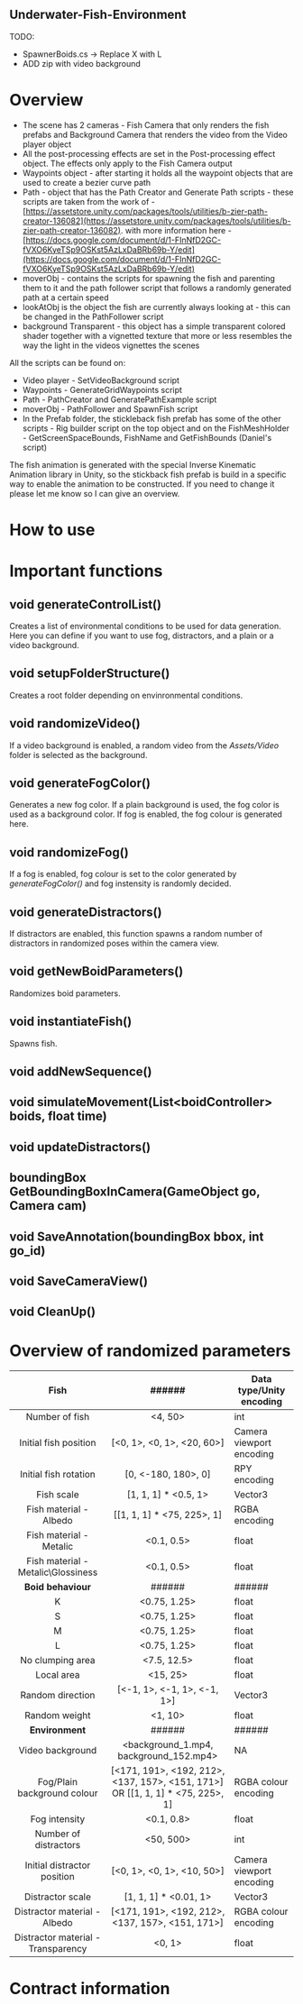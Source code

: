 ## Underwater-Fish-Environment
 TODO: 
- SpawnerBoids.cs -> Replace X with L
- ADD zip with video background

# Overview

- The scene has 2 cameras - Fish Camera that only renders the fish prefabs and Background Camera that renders the video from the Video player object
- All the post-processing effects are set in the Post-processing effect object. The effects only apply to the Fish Camera output
- Waypoints object - after starting it holds all the waypoint objects that are used to create a bezier curve path
- Path - object that has the Path Creator and Generate Path scripts - these scripts are taken from the work of - [https://assetstore.unity.com/packages/tools/utilities/b-zier-path-creator-136082](https://assetstore.unity.com/packages/tools/utilities/b-zier-path-creator-136082). with more information here - [https://docs.google.com/document/d/1-FInNfD2GC-fVXO6KyeTSp9OSKst5AzLxDaBRb69b-Y/edit](https://docs.google.com/document/d/1-FInNfD2GC-fVXO6KyeTSp9OSKst5AzLxDaBRb69b-Y/edit)
- moverObj - contains the scripts for spawning the fish and parenting them to it and the path follower script that follows a randomly generated path at a certain speed
- lookAtObj is the object the fish are currently always looking at - this can be changed in the PathFollower script
- background Transparent - this object has a simple transparent colored shader together with a vignetted texture that more or less resembles the way the light in the videos vignettes the scenes

All the scripts can be found on:
 - Video player - SetVideoBackground script
 - Waypoints - GenerateGridWaypoints script
 - Path - PathCreator and GeneratePathExample script
 - moverObj - PathFollower and SpawnFish script
 - In the Prefab folder, the stickleback fish prefab has some of the other scripts - Rig builder script on the top object and on the FishMeshHolder - GetScreenSpaceBounds, FishName and GetFishBounds (Daniel's script)
 
 The fish animation is generated with the special Inverse Kinematic Animation library in Unity, so the stickback fish prefab is build in a specific way to enable the animation to be constructed. If you need to change it please let me know so I can give an overview.
 
# How to use

 
# Important functions
## void generateControlList()
Creates a list of environmental conditions to be used for data generation. Here you can define if you want to use fog, distractors, and a plain or a video background.

## void setupFolderStructure()
Creates a root folder depending on envinronmental conditions.

## void randomizeVideo()
If a video background is enabled, a random video from the _Assets/Video_ folder is selected as the background. 

## void generateFogColor()
Generates a new fog color. If a plain background is used, the fog color is used as a background color. If fog is enabled, the fog colour is generated here. 

## void randomizeFog()
If a fog is enabled, fog colour is set to the color generated by _generateFogColor()_ and fog instensity is randomly decided. 

## void generateDistractors()
If distractors are enabled, this function spawns a random number of distractors in randomized poses within the camera view.

## void getNewBoidParameters()
Randomizes boid parameters.

## void instantiateFish()
Spawns fish.

## void addNewSequence()


## void simulateMovement(List\<boidController> boids, float time)
## void updateDistractors()
## boundingBox GetBoundingBoxInCamera(GameObject go, Camera cam)
## void SaveAnnotation(boundingBox bbox, int go_id)
## void SaveCameraView()
## void CleanUp()

# Overview of randomized parameters 
|**Fish**                            |                     ######                                                         | Data type/Unity encoding  |
|:----------------------------------:|:----------------------------------------------------------------------------------:|---------------------------|
| Number of fish                     |                                       <4, 50>                                      | int                       |
| Initial fish position              |                             [<0, 1>, <0, 1>, <20, 60>]                             | Camera viewport encoding  |
| Initial fish rotation              |                                 [0, <-180, 180>, 0]                                | RPY encoding              |
| Fish scale                         |                                [1, 1, 1] * <0.5, 1>                                | Vector3                   |
| Fish material - Albedo             |                             [[1, 1, 1] * <75, 225>, 1]                             | RGBA encoding             |
| Fish material - Metalic            |                                     <0.1, 0.5>                                     | float                     |
| Fish material - Metalic\Glossiness |                                     <0.1, 0.5>                                     | float                     |
|         **Boid behaviour**         |                                     ######                                         |       ######              |
| K                                  |                                    <0.75, 1.25>                                    | float                     |
| S                                  |                                    <0.75, 1.25>                                    | float                     |
| M                                  |                                    <0.75, 1.25>                                    | float                     |
| L                                  |                                    <0.75, 1.25>                                    | float                     |
| No clumping area                   |                                     <7.5, 12.5>                                    | float                     |
| Local area                         |                                      <15, 25>                                      | float                     |
| Random direction                   |                             [<-1, 1>, <-1, 1>, <-1, 1>]                            | Vector3                   |
| Random weight                      |                                       <1, 10>                                      | float                     |
|           **Environment**          |                            ######                                                  |          ######           |
| Video background                   |                       <background_1.mp4, background_152.mp4>                       | NA                        |
| Fog/Plain background colour        | [<171, 191>, <192, 212>, <137, 157>, <151, 171>]<br> OR [[1, 1, 1] * <75, 225>, 1] | RGBA colour encoding      |
| Fog intensity                      |                                     <0.1, 0.8>                                     | float                     |
| Number of distractors              |                                      <50, 500>                                     | int                       |
| Initial distractor position        |                             [<0, 1>, <0, 1>, <10, 50>]                             | Camera viewport encoding  |
| Distractor scale                   |                                [1, 1, 1] * <0.01, 1>                               | Vector3                   |
| Distractor material - Albedo       |                 [<171, 191>, <192, 212>, <137, 157>, <151,   171>]                 | RGBA colour encoding      |
| Distractor material - Transparency |                                       <0, 1>                                       | float                     |

# Contract information

